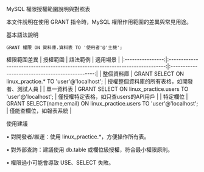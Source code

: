 MySQL 權限授權範圍說明與對照表

本文件說明在使用 GRANT 指令時，MySQL 權限作用範圍的差異與常見用途。

基本語法說明

`GRANT 權限 ON 資料庫.資料表 TO '使用者'@'主機';`

權限範圍差異
|     授權範圍     |                                     語法範例                                  |                      適用場景                   |
|:----------------:|:-----------------------------------------------------------------------------:|:-----------------------------------------------:|
|    整個資料庫    |    GRANT SELECT ON linux_practice.* TO 'user'@'localhost';                    | 授權整個資料庫的所有表格，如開發者、測試人員    |
|    單一資料表    |    GRANT SELECT ON linux_practice.users TO 'user'@'localhost';                | 僅授權特定表格，如只查users的API用戶            |
|     特定欄位     |    GRANT SELECT(name,email) ON linux_practice.users TO 'user'@'localhost';    | 僅能查欄位，如報表系統                          |

使用建議

• 對開發者/維運：使用 linux_practice.*，方便操作所有表。

• 對外部查詢：建議使用 db.table 或欄位級授權，符合最小權限原則。

• 權限過小可能會導致 USE、SELECT 失敗。
